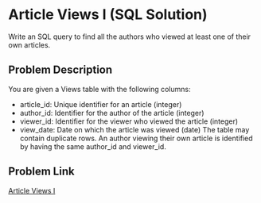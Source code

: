 # Article Views I (SQL Solution)
Write an SQL query to find all the authors who viewed at least one of their own articles.


## Problem Description
You are given a Views table with the following columns:

* article_id: Unique identifier for an article (integer)
* author_id: Identifier for the author of the article (integer)
* viewer_id: Identifier for the viewer who viewed the article (integer)
* view_date: Date on which the article was viewed (date)
The table may contain duplicate rows. An author viewing their own article is identified by having the same author_id and viewer_id.

## Problem Link
[Article Views I](https://leetcode.com/problems/article-views-i/description/)